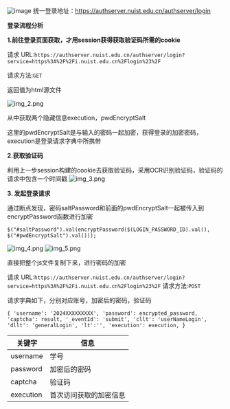 ![image](https://github.com/user-attachments/assets/04226652-3881-4bbd-8177-035ef288d8f4)
统一登录地址：https://authserver.nuist.edu.cn/authserver/login



**登录流程分析**

**1.前往登录页面获取，才用session获得获取验证码所需的cookie**

请求 URL:`https://authserver.nuist.edu.cn/authserver/login?service=https%3A%2F%2Fi.nuist.edu.cn%2Flogin%23%2F`

请求方法:`GET`

返回值为html源文件

![img_2.png](img_2.png)

从中获取两个隐藏信息execution，pwdEncryptSalt


这里的pwdEncryptSalt是与输入的密码一起加密，获得登录的加密密码，execution是登录请求字典中所携带





**2.获取验证码**

利用上一步session构建的cookie去获取验证码，采用OCR识别验证码，验证码的请求中包含一个时间戳
![img_3.png](img_3.png)


**3. 发起登录请求**

通过断点发现，密码saltPassword和前面的pwdEncryptSalt一起被传入到encryptPassword函数进行加密

`$("#saltPassword").val(encryptPassword($(LOGIN_PASSWORD_ID).val(), $("#pwdEncryptSalt").val()));`

![img_4.png](img_4.png)
![img_5.png](img_5.png)

直接把整个js文件复制下来，进行密码的加密


请求 URL:`https://authserver.nuist.edu.cn/authserver/login?service=https%3A%2F%2Fi.nuist.edu.cn%2Flogin%23%2F`
请求方法:`POST`

请求字典如下，分别对应账号，加密后的密码，验证码

`{
    'username': '2024XXXXXXXXX',
    'password': encrypted_password,
    'captcha': result,
    '_eventId': 'submit',
    'cllt': 'userNameLogin',
    'dllt': 'generalLogin',
    'lt':'',
    'execution': execution,
}`

| 关键字       | 信息          |
|-----------|-------------|
| username  | 学号          |
| password  | 加密后的密码      |
| captcha   | 验证码         |
| execution | 首次访问获取的加密信息 |






